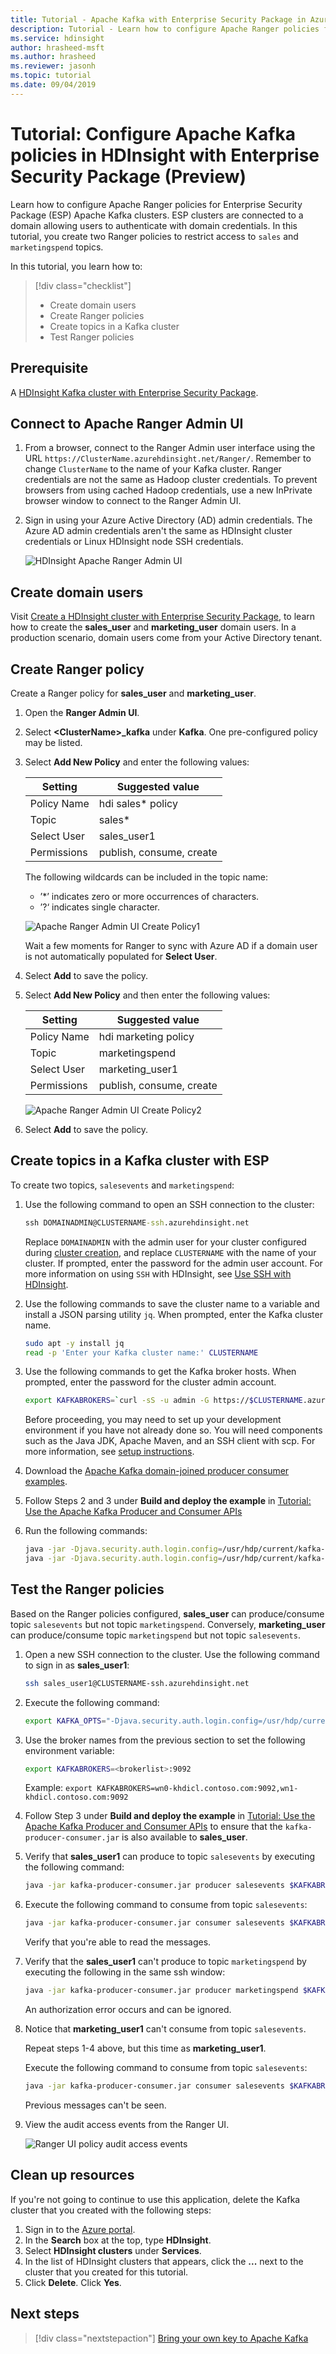 ```yaml
---
title: Tutorial - Apache Kafka with Enterprise Security Package in Azure HDInsight
description: Tutorial - Learn how to configure Apache Ranger policies for Kafka in Azure HDInsight with Enterprise Security Package.
ms.service: hdinsight
author: hrasheed-msft
ms.author: hrasheed
ms.reviewer: jasonh
ms.topic: tutorial
ms.date: 09/04/2019
---
```


# Tutorial: Configure Apache Kafka policies in HDInsight with Enterprise Security Package (Preview)

Learn how to configure Apache Ranger policies for Enterprise Security Package (ESP) Apache Kafka clusters. ESP clusters are connected to a domain allowing users to authenticate with domain credentials. In this tutorial, you create two Ranger policies to restrict access to `sales` and `marketingspend` topics.

In this tutorial, you learn how to:

> [!div class="checklist"]
> * Create domain users
> * Create Ranger policies
> * Create topics in a Kafka cluster
> * Test Ranger policies

## Prerequisite

A [HDInsight Kafka cluster with Enterprise Security Package](./apache-domain-joined-configure-using-azure-adds.md).

## Connect to Apache Ranger Admin UI

1. From a browser, connect to the Ranger Admin user interface using the URL `https://ClusterName.azurehdinsight.net/Ranger/`. Remember to change `ClusterName` to the name of your Kafka cluster. Ranger credentials are not the same as Hadoop cluster credentials. To prevent browsers from using cached Hadoop credentials, use a new InPrivate browser window to connect to the Ranger Admin UI.

2. Sign in using your Azure Active Directory (AD) admin credentials. The Azure AD admin credentials aren't the same as HDInsight cluster credentials or Linux HDInsight node SSH credentials.

   ![HDInsight Apache Ranger Admin UI](./media/apache-domain-joined-run-kafka/apache-ranger-admin-login.png)

## Create domain users

Visit [Create a HDInsight cluster with Enterprise Security Package](./apache-domain-joined-configure-using-azure-adds.md), to learn how to create the **sales_user** and **marketing_user** domain users. In a production scenario, domain users come from your Active Directory tenant.

## Create Ranger policy

Create a Ranger policy for **sales_user** and **marketing_user**.

1. Open the **Ranger Admin UI**.

2. Select **\<ClusterName>_kafka** under **Kafka**. One pre-configured policy may be listed.

3. Select **Add New Policy** and enter the following values:

   |Setting  |Suggested value  |
   |---------|---------|
   |Policy Name  |  hdi sales* policy   |
   |Topic   |  sales* |
   |Select User  |  sales_user1 |
   |Permissions  | publish, consume, create |

   The following wildcards can be included in the topic name:

   * ’*’ indicates zero or more occurrences of characters.
   * ’?‘ indicates single character.

   ![Apache Ranger Admin UI Create Policy1](./media/apache-domain-joined-run-kafka/apache-ranger-admin-create-policy.png)

   Wait a few moments for Ranger to sync with Azure AD if a domain user is not automatically populated for **Select User**.

4. Select **Add** to save the policy.

5. Select **Add New Policy** and then enter the following values:

   |Setting  |Suggested value  |
   |---------|---------|
   |Policy Name  |  hdi marketing policy   |
   |Topic   |  marketingspend |
   |Select User  |  marketing_user1 |
   |Permissions  | publish, consume, create |

   ![Apache Ranger Admin UI Create Policy2](./media/apache-domain-joined-run-kafka/apache-ranger-admin-create-policy-2.png)  

6. Select **Add** to save the policy.

## Create topics in a Kafka cluster with ESP

To create two topics, `salesevents` and `marketingspend`:

1. Use the following command to open an SSH connection to the cluster:

   ```cmd
   ssh DOMAINADMIN@CLUSTERNAME-ssh.azurehdinsight.net
   ```

   Replace `DOMAINADMIN` with the admin user for your cluster configured during [cluster creation](./apache-domain-joined-configure-using-azure-adds.md#create-a-hdinsight-cluster-with-esp), and replace `CLUSTERNAME` with the name of your cluster. If prompted, enter the password for the admin user account. For more information on using `SSH` with HDInsight, see [Use SSH with HDInsight](../../hdinsight/hdinsight-hadoop-linux-use-ssh-unix.md).

2. Use the following commands to save the cluster name to a variable and install a JSON parsing utility `jq`. When prompted, enter the Kafka cluster name.

   ```bash
   sudo apt -y install jq
   read -p 'Enter your Kafka cluster name:' CLUSTERNAME
   ```

3. Use the following commands to get the Kafka broker hosts. When prompted, enter the password for the cluster admin account.

   ```bash
   export KAFKABROKERS=`curl -sS -u admin -G https://$CLUSTERNAME.azurehdinsight.net/api/v1/clusters/$CLUSTERNAME/services/KAFKA/components/KAFKA_BROKER | jq -r '["\(.host_components[].HostRoles.host_name):9092"] | join(",")' | cut -d',' -f1,2`; \
   ```

   Before proceeding, you may need to set up your development environment if you have not already done so. You will need components such as the Java JDK, Apache Maven, and an SSH client with scp. For more information, see [setup instructions](https://github.com/Azure-Samples/hdinsight-kafka-java-get-started/tree/master/DomainJoined-Producer-Consumer).

1. Download the [Apache Kafka domain-joined producer consumer examples](https://github.com/Azure-Samples/hdinsight-kafka-java-get-started/tree/master/DomainJoined-Producer-Consumer).

1. Follow Steps 2 and 3 under **Build and deploy the example** in [Tutorial: Use the Apache Kafka Producer and Consumer APIs](../kafka/apache-kafka-producer-consumer-api.md#build-and-deploy-the-example)

1. Run the following commands:

   ```bash
   java -jar -Djava.security.auth.login.config=/usr/hdp/current/kafka-broker/config/kafka_client_jaas.conf kafka-producer-consumer.jar create salesevents $KAFKABROKERS
   java -jar -Djava.security.auth.login.config=/usr/hdp/current/kafka-broker/config/kafka_client_jaas.conf kafka-producer-consumer.jar create marketingspend $KAFKABROKERS
   ```

## Test the Ranger policies

Based on the Ranger policies configured, **sales_user** can produce/consume topic `salesevents` but not topic `marketingspend`. Conversely, **marketing_user** can produce/consume topic `marketingspend` but not topic `salesevents`.

1. Open a new SSH connection to the cluster. Use the following command to sign in as **sales_user1**:

   ```bash
   ssh sales_user1@CLUSTERNAME-ssh.azurehdinsight.net
   ```

2. Execute the following command:

   ```bash
   export KAFKA_OPTS="-Djava.security.auth.login.config=/usr/hdp/current/kafka-broker/config/kafka_client_jaas.conf"
   ```

3. Use the broker names from the previous section to set the following environment variable:

   ```bash
   export KAFKABROKERS=<brokerlist>:9092
   ```

   Example: `export KAFKABROKERS=wn0-khdicl.contoso.com:9092,wn1-khdicl.contoso.com:9092`

4. Follow Step 3 under **Build and deploy the example** in [Tutorial: Use the Apache Kafka Producer and Consumer APIs](../kafka/apache-kafka-producer-consumer-api.md#build-and-deploy-the-example) to ensure that the `kafka-producer-consumer.jar` is also available to **sales_user**.

5. Verify that **sales_user1** can produce to topic `salesevents` by executing the following command:

   ```bash
   java -jar kafka-producer-consumer.jar producer salesevents $KAFKABROKERS
   ```

6. Execute the following command to consume from topic `salesevents`:

   ```bash
   java -jar kafka-producer-consumer.jar consumer salesevents $KAFKABROKERS
   ```

   Verify that you're able to read the messages.

7. Verify that the **sales_user1** can't produce to topic `marketingspend` by executing the following in the same ssh window:

   ```bash
   java -jar kafka-producer-consumer.jar producer marketingspend $KAFKABROKERS
   ```

   An authorization error occurs and can be ignored.

8. Notice that **marketing_user1** can't consume from topic `salesevents`.

   Repeat steps 1-4 above, but this time as **marketing_user1**.

   Execute the following command to consume from topic `salesevents`:

   ```bash
   java -jar kafka-producer-consumer.jar consumer salesevents $KAFKABROKERS
   ```

   Previous messages can't be seen.

9. View the audit access events from the Ranger UI.

   ![Ranger UI policy audit access events ](./media/apache-domain-joined-run-kafka/apache-ranger-admin-audit.png)

## Clean up resources

If you're not going to continue to use this application, delete the Kafka cluster that you created with the following steps:

1. Sign in to the [Azure portal](https://portal.azure.com/).
1. In the **Search** box at the top, type **HDInsight**.
1. Select **HDInsight clusters** under **Services**.
1. In the list of HDInsight clusters that appears, click the **...** next to the cluster that you created for this tutorial. 
1. Click **Delete**. Click **Yes**.

## Next steps

> [!div class="nextstepaction"]
> [Bring your own key to Apache Kafka](../kafka/apache-kafka-byok.md)